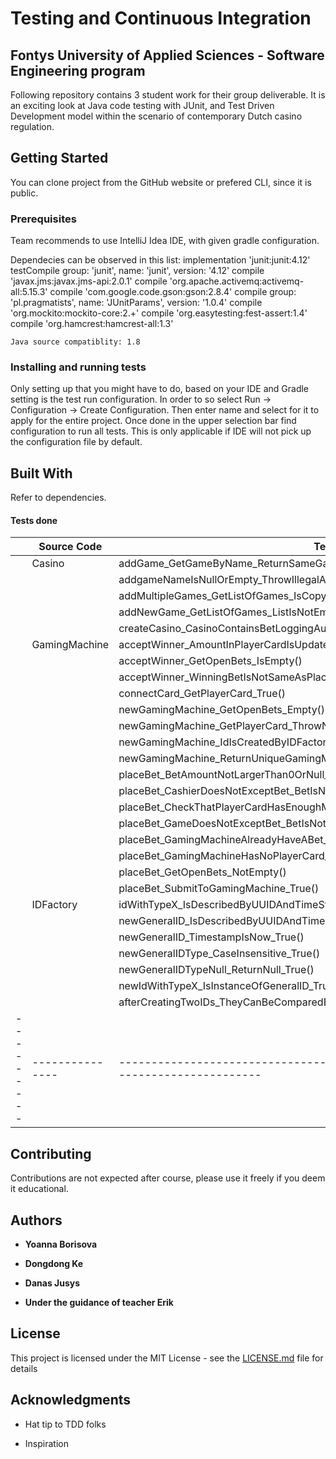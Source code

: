 # Testing and Continuous Integration 
## Fontys University of Applied Sciences - Software Engineering program


Following repository contains 3 student work for their group deliverable. It is an exciting look at Java code testing with JUnit, and Test Driven Development model within the scenario of contemporary Dutch casino regulation.


## Getting Started

You can clone project from the GitHub website or prefered CLI, since it is public.


### Prerequisites

Team recommends to use IntelliJ Idea IDE, with given gradle configuration.

Dependecies can be observed in this list:
    implementation 'junit:junit:4.12'
    testCompile group: 'junit', name: 'junit', version: '4.12'
    compile 'javax.jms:javax.jms-api:2.0.1'
    compile 'org.apache.activemq:activemq-all:5.15.3'
    compile 'com.google.code.gson:gson:2.8.4'
    compile group: 'pl.pragmatists', name: 'JUnitParams', version: '1.0.4'
    compile 'org.mockito:mockito-core:2.+'
    compile 'org.easytesting:fest-assert:1.4'
    compile 'org.hamcrest:hamcrest-all:1.3'

    Java source compatiblity: 1.8

### Installing and running tests

Only setting up that you might have to do, based on your IDE and Gradle setting is the test run configuration. In order to so select Run -> Configuration -> Create Configuration. Then enter name and select for it to apply for the entire project. Once done in the upper selection bar find configuration to run all tests. This is only applicable if IDE will not pick up the configuration file by default.


## Built With

Refer to dependencies.

#### Tests done

| 		  | Source Code   | Test                                                                                |
|---------|---------------|-------------------------------------------------------------------------------------|
| 		  | Casino        | addGame_GetGameByName_ReturnSameGame()                                              |
|         |               | addgameNameIsNullOrEmpty_ThrowIllegalArgumentException()                            |
|         |               | addMultipleGames_GetListOfGames_IsCopyOfCreatedGames()                              |
|         |               | addNewGame_GetListOfGames_ListIsNotEmpty()                                          |
|         |               | createCasino_CasinoContainsBetLoggingAuthorityAndBetTokenAuthority_True()           |
|         | GamingMachine | acceptWinner_AmountInPlayerCardIsUpdatedByCashier_MethodIsCalled()                  |
|         |               | acceptWinner_GetOpenBets_IsEmpty()                                                  |
|         |               | acceptWinner_WinningBetIsNotSameAsPlacedBet_ThrowIllegalArgument()                  |
|         |               | connectCard_GetPlayerCard_True()                                                    |
|         |               | newGamingMachine_GetOpenBets_Empty()                                                |
|         |               | newGamingMachine_GetPlayerCard_ThrowNoPlayerCardException()                         |
|         |               | newGamingMachine_IdIsCreatedByIDFactory_True()                                      |
|         |               | newGamingMachine_ReturnUniqueGamingMachineID_True()                                 |
|         |               | placeBet_BetAmountNotLargerThan0OrNull_ThrowIllegalArgumentException​               |
|         |               | placeBet_CashierDoesNotExceptBet_BetIsNotStored_Throw_BetNotExceptedException                                   |
|         |               | placeBet_CheckThatPlayerCardHasEnoughMoney_MethodIsCalled()                         |
|         |               | placeBet_GameDoesNotExceptBet_BetIsNotStored_Throw_NoCurrentRoundException()                                   |
|         |               | placeBet_GamingMachineAlreadyHaveABet_Prevent()                                     |
|         |               | placeBet_GamingMachineHasNoPlayerCard_ThrowNoPlayerCardException()                  |
|         |               | placeBet_GetOpenBets_NotEmpty()                                                     |
|         |               | placeBet_SubmitToGamingMachine_True()                                               |
|         | IDFactory     | idWithTypeX_IsDescribedByUUIDAndTimeStamp​()                                        |
|         |               | newGeneralID_IsDescribedByUUIDAndTimeStamp()                                        |
|         |               | newGeneralID_TimestampIsNow_True()                                                  |
|         |               | newGeneralIDType_CaseInsensitive_True​()                                            |
|         |               | newGeneralIDTypeNull_ReturnNull_True()                                              |
|         |               | newIdWithTypeX_IsInstanceOfGeneralID_True​()                                        |
|         |               | afterCreatingTwoIDs_TheyCanBeComparedByTimestamp_True()                             |
|---------|---------------|-------------------------------------------------------------------------------------|

## Contributing

Contributions are not expected after course, please use it freely if you deem it educational.


## Authors

* **Yoanna Borisova**
* **Dongdong Ke**
* **Danas Jusys**

* **Under the guidance of teacher Erik**


## License

This project is licensed under the MIT License - see the [LICENSE.md](LICENSE.md) file for details

## Acknowledgments

* Hat tip to TDD folks

* Inspiration

